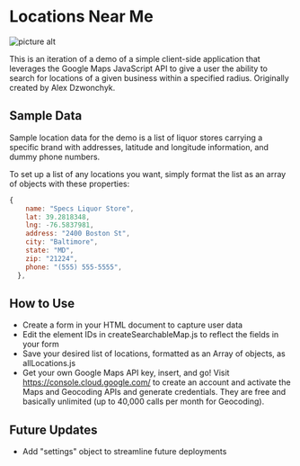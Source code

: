 # Locations Near Me #

![picture alt](http://www.creatingis.fun//github-screenshots/locationmap.png)

This is an iteration of a demo of a simple client-side application that leverages the Google Maps JavaScript API to 
give a user the ability to search for locations of a given business within a specified radius. Originally created by Alex Dzwonchyk.

## Sample Data ##

Sample location data for the demo is a list of liquor stores carrying a specific brand with addresses, latitude and longitude information, 
and dummy phone numbers.

To set up a list of any locations you want, simply format the list as an array of objects with these properties: 

```javascript
{
    name: "Specs Liquor Store",
    lat: 39.2818348,
    lng: -76.5837981,
    address: "2400 Boston St",
    city: "Baltimore",
    state: "MD",
    zip: "21224",
    phone: "(555) 555-5555",
  },
```

## How to Use ##

* Create a form in your HTML document to capture user data
* Edit the element IDs in createSearchableMap.js to reflect the fields in your form
* Save your desired list of locations, formatted as an Array of objects, as allLocations.js
* Get your own Google Maps API key, insert, and go! Visit https://console.cloud.google.com/ to create an account and activate the Maps and Geocoding APIs and generate credentials. They are free and basically unlimited (up to 40,000 calls per month for Geocoding). 

## Future Updates ##
* Add "settings" object to streamline future deployments
